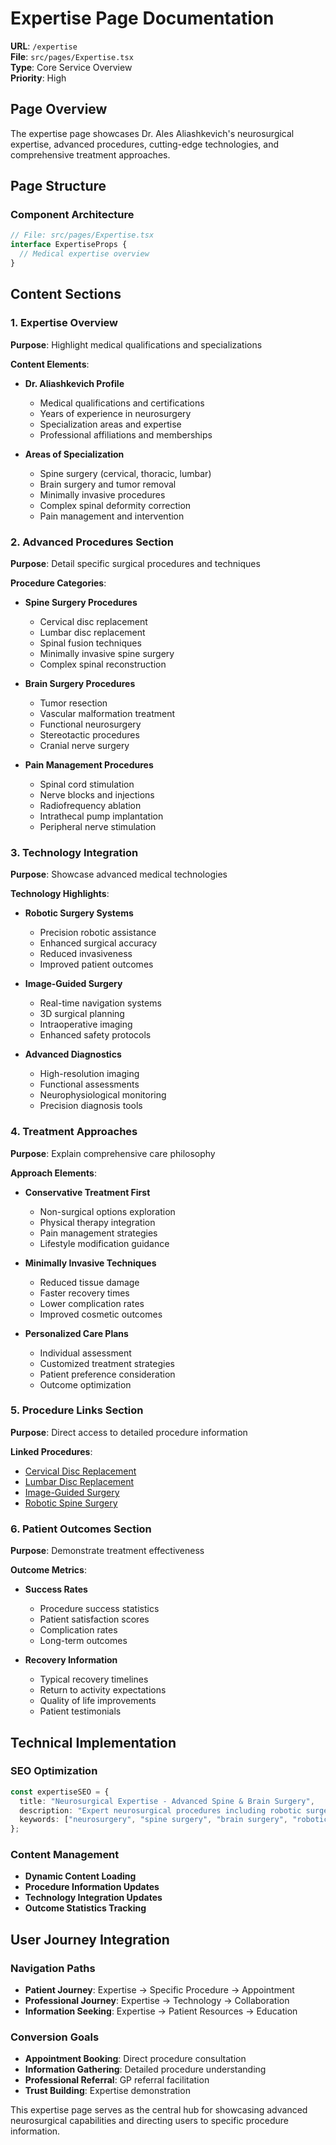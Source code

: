 # Expertise Page Documentation

**URL**: `/expertise`  
**File**: `src/pages/Expertise.tsx`  
**Type**: Core Service Overview  
**Priority**: High

## Page Overview

The expertise page showcases Dr. Ales Aliashkevich's neurosurgical expertise, advanced procedures, cutting-edge technologies, and comprehensive treatment approaches.

## Page Structure

### Component Architecture
```typescript
// File: src/pages/Expertise.tsx
interface ExpertiseProps {
  // Medical expertise overview
}
```

## Content Sections

### 1. Expertise Overview
**Purpose**: Highlight medical qualifications and specializations

**Content Elements**:
- **Dr. Aliashkevich Profile**
  - Medical qualifications and certifications
  - Years of experience in neurosurgery
  - Specialization areas and expertise
  - Professional affiliations and memberships

- **Areas of Specialization**
  - Spine surgery (cervical, thoracic, lumbar)
  - Brain surgery and tumor removal
  - Minimally invasive procedures
  - Complex spinal deformity correction
  - Pain management and intervention

### 2. Advanced Procedures Section
**Purpose**: Detail specific surgical procedures and techniques

**Procedure Categories**:
- **Spine Surgery Procedures**
  - Cervical disc replacement
  - Lumbar disc replacement
  - Spinal fusion techniques
  - Minimally invasive spine surgery
  - Complex spinal reconstruction

- **Brain Surgery Procedures**
  - Tumor resection
  - Vascular malformation treatment
  - Functional neurosurgery
  - Stereotactic procedures
  - Cranial nerve surgery

- **Pain Management Procedures**
  - Spinal cord stimulation
  - Nerve blocks and injections
  - Radiofrequency ablation
  - Intrathecal pump implantation
  - Peripheral nerve stimulation

### 3. Technology Integration
**Purpose**: Showcase advanced medical technologies

**Technology Highlights**:
- **Robotic Surgery Systems**
  - Precision robotic assistance
  - Enhanced surgical accuracy
  - Reduced invasiveness
  - Improved patient outcomes

- **Image-Guided Surgery**
  - Real-time navigation systems
  - 3D surgical planning
  - Intraoperative imaging
  - Enhanced safety protocols

- **Advanced Diagnostics**
  - High-resolution imaging
  - Functional assessments
  - Neurophysiological monitoring
  - Precision diagnosis tools

### 4. Treatment Approaches
**Purpose**: Explain comprehensive care philosophy

**Approach Elements**:
- **Conservative Treatment First**
  - Non-surgical options exploration
  - Physical therapy integration
  - Pain management strategies
  - Lifestyle modification guidance

- **Minimally Invasive Techniques**
  - Reduced tissue damage
  - Faster recovery times
  - Lower complication rates
  - Improved cosmetic outcomes

- **Personalized Care Plans**
  - Individual assessment
  - Customized treatment strategies
  - Patient preference consideration
  - Outcome optimization

### 5. Procedure Links Section
**Purpose**: Direct access to detailed procedure information

**Linked Procedures**:
- [Cervical Disc Replacement](/expertise/cervical-disc-replacement)
- [Lumbar Disc Replacement](/expertise/lumbar-disc-replacement)
- [Image-Guided Surgery](/expertise/image-guided-surgery)
- [Robotic Spine Surgery](/expertise/robotic-spine-surgery)

### 6. Patient Outcomes Section
**Purpose**: Demonstrate treatment effectiveness

**Outcome Metrics**:
- **Success Rates**
  - Procedure success statistics
  - Patient satisfaction scores
  - Complication rates
  - Long-term outcomes

- **Recovery Information**
  - Typical recovery timelines
  - Return to activity expectations
  - Quality of life improvements
  - Patient testimonials

## Technical Implementation

### SEO Optimization
```typescript
const expertiseSEO = {
  title: "Neurosurgical Expertise - Advanced Spine & Brain Surgery",
  description: "Expert neurosurgical procedures including robotic surgery, disc replacement, and minimally invasive techniques",
  keywords: ["neurosurgery", "spine surgery", "brain surgery", "robotic surgery", "minimally invasive"]
};
```

### Content Management
- **Dynamic Content Loading**
- **Procedure Information Updates**
- **Technology Integration Updates**
- **Outcome Statistics Tracking**

## User Journey Integration

### Navigation Paths
- **Patient Journey**: Expertise → Specific Procedure → Appointment
- **Professional Journey**: Expertise → Technology → Collaboration
- **Information Seeking**: Expertise → Patient Resources → Education

### Conversion Goals
- **Appointment Booking**: Direct procedure consultation
- **Information Gathering**: Detailed procedure understanding
- **Professional Referral**: GP referral facilitation
- **Trust Building**: Expertise demonstration

This expertise page serves as the central hub for showcasing advanced neurosurgical capabilities and directing users to specific procedure information.
